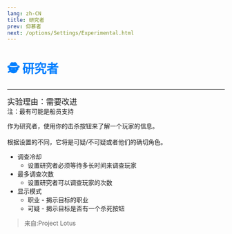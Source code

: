 ```yaml
---
lang: zh-CN
title: 研究者
prev: 仰慕者
next: /options/Settings/Experimental.html
---
```


# <font color=#007FFF>🕵️ <b>研究者</b></font> <Badge text="Crewmate" type="tip" vertical="middle"/>

***

<font size=4em>实验理由：需要改进</font><br>
注：最有可能是船员支持

作为研究者，使用你的击杀按钮来了解一个玩家的信息。<br><br>
根据设置的不同，它将是可疑/不可疑或者他们的确切角色。

- 调查冷却
  - 设置研究者必须等待多长时间来调查玩家
- 最多调查次数
  - 设置研究者可以调查玩家的次数
- 显示模式
  - 职业 - 揭示目标的职业
  - 可疑 - 揭示目标是否有一个杀死按钮

> 来自:Project Lotus
